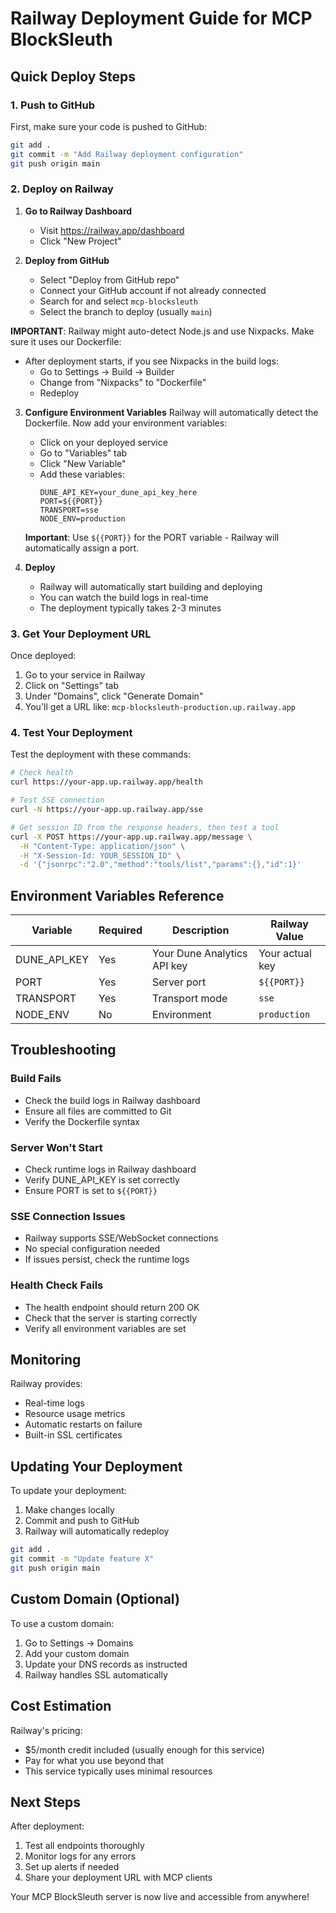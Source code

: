 # Railway Deployment Guide for MCP BlockSleuth

## Quick Deploy Steps

### 1. Push to GitHub
First, make sure your code is pushed to GitHub:
```bash
git add .
git commit -m "Add Railway deployment configuration"
git push origin main
```

### 2. Deploy on Railway

1. **Go to Railway Dashboard**
   - Visit https://railway.app/dashboard
   - Click "New Project"

2. **Deploy from GitHub**
   - Select "Deploy from GitHub repo"
   - Connect your GitHub account if not already connected
   - Search for and select `mcp-blocksleuth`
   - Select the branch to deploy (usually `main`)

**IMPORTANT**: Railway might auto-detect Node.js and use Nixpacks. Make sure it uses our Dockerfile:
- After deployment starts, if you see Nixpacks in the build logs:
  - Go to Settings → Build → Builder
  - Change from "Nixpacks" to "Dockerfile"
  - Redeploy

3. **Configure Environment Variables**
   Railway will automatically detect the Dockerfile. Now add your environment variables:
   
   - Click on your deployed service
   - Go to "Variables" tab
   - Click "New Variable"
   - Add these variables:
     ```
     DUNE_API_KEY=your_dune_api_key_here
     PORT=${{PORT}}
     TRANSPORT=sse
     NODE_ENV=production
     ```
   
   **Important**: Use `${{PORT}}` for the PORT variable - Railway will automatically assign a port.

4. **Deploy**
   - Railway will automatically start building and deploying
   - You can watch the build logs in real-time
   - The deployment typically takes 2-3 minutes

### 3. Get Your Deployment URL

Once deployed:
1. Go to your service in Railway
2. Click on "Settings" tab
3. Under "Domains", click "Generate Domain"
4. You'll get a URL like: `mcp-blocksleuth-production.up.railway.app`

### 4. Test Your Deployment

Test the deployment with these commands:

```bash
# Check health
curl https://your-app.up.railway.app/health

# Test SSE connection
curl -N https://your-app.up.railway.app/sse

# Get session ID from the response headers, then test a tool
curl -X POST https://your-app.up.railway.app/message \
  -H "Content-Type: application/json" \
  -H "X-Session-Id: YOUR_SESSION_ID" \
  -d '{"jsonrpc":"2.0","method":"tools/list","params":{},"id":1}'
```

## Environment Variables Reference

| Variable | Required | Description | Railway Value |
|----------|----------|-------------|---------------|
| DUNE_API_KEY | Yes | Your Dune Analytics API key | Your actual key |
| PORT | Yes | Server port | `${{PORT}}` |
| TRANSPORT | Yes | Transport mode | `sse` |
| NODE_ENV | No | Environment | `production` |

## Troubleshooting

### Build Fails
- Check the build logs in Railway dashboard
- Ensure all files are committed to Git
- Verify the Dockerfile syntax

### Server Won't Start
- Check runtime logs in Railway dashboard
- Verify DUNE_API_KEY is set correctly
- Ensure PORT is set to `${{PORT}}`

### SSE Connection Issues
- Railway supports SSE/WebSocket connections
- No special configuration needed
- If issues persist, check the runtime logs

### Health Check Fails
- The health endpoint should return 200 OK
- Check that the server is starting correctly
- Verify all environment variables are set

## Monitoring

Railway provides:
- Real-time logs
- Resource usage metrics
- Automatic restarts on failure
- Built-in SSL certificates

## Updating Your Deployment

To update your deployment:
1. Make changes locally
2. Commit and push to GitHub
3. Railway will automatically redeploy

```bash
git add .
git commit -m "Update feature X"
git push origin main
```

## Custom Domain (Optional)

To use a custom domain:
1. Go to Settings → Domains
2. Add your custom domain
3. Update your DNS records as instructed
4. Railway handles SSL automatically

## Cost Estimation

Railway's pricing:
- $5/month credit included (usually enough for this service)
- Pay for what you use beyond that
- This service typically uses minimal resources

## Next Steps

After deployment:
1. Test all endpoints thoroughly
2. Monitor logs for any errors
3. Set up alerts if needed
4. Share your deployment URL with MCP clients

Your MCP BlockSleuth server is now live and accessible from anywhere!